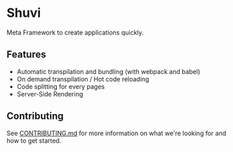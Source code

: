 # Shuvi

Meta Framework to create applications quickly.

## Features

- Automatic transpilation and bundling (with webpack and babel)
- On demand transpilation / Hot code reloading
- Code splitting for every pages
- Server-Side Rendering

## Contributing

See [CONTRIBUTING.md](CONTRIBUTING.md) for more information on what we're looking for and how to get started.
